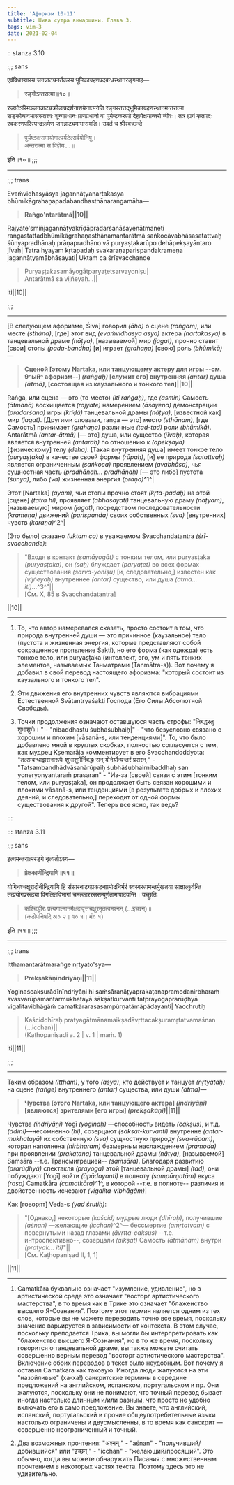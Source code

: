 ```yaml
---
title: 'Афоризм 10-11'
subtitle: Шива сутра вимаршини. Глава 3.
tags: vim-3
date: 2021-02-04
---
```


:: stanza 3.10

;;; sans

एवंविधस्यास्य जगन्नाट्यनर्तकस्य भूमिकाग्रहणपदबन्धस्थानरङ्गमाह—

> **रङ्गोऽन्तरात्मा॥१०॥**

रज्यतेऽस्मिञ्जगन्नाट्यक्रीडाप्रदर्शनाशयेनात्मनेति रङ्गस्तत्तद्भूमिकाग्रहणस्थानमन्तरात्मा सङ्कोचावभाससतत्त्वः शून्यप्रधानः प्राणप्रधानो वा पुर्यष्टकरूपो देहापेक्षयान्तरो जीवः। तत्र ह्ययं कृतपदः स्वकरणपरिस्पन्दक्रमेण जगन्नाट्यमाभासयति। उक्तं च श्रीस्वच्छन्दे

> पुर्यष्टकसमायोगात्पर्यटेत्सर्वयोनिषु।  
> अन्तरात्मा स विज्ञेयः...॥

इति॥१०॥
;;;

---

;;; trans

Evaṁvidhasyāsya jagannāṭyanartakasya bhūmikāgrahaṇapadabandhasthānaraṅgamāha—

> **Raṅgo'ntarātmā||10||**

Rajyate'smiñjagannāṭyakrīḍāpradarśanāśayenātmaneti raṅgastattadbhūmikāgrahaṇasthānamantarātmā saṅkocāvabhāsasatattvaḥ śūnyapradhānaḥ prāṇapradhāno vā puryaṣṭakarūpo dehāpekṣayāntaro jīvaḥ| Tatra hyayaṁ kṛtapadaḥ svakaraṇaparispandakrameṇa jagannāṭyamābhāsayati| Uktaṁ ca śrīsvacchande

> Puryaṣṭakasamāyogātparyaṭetsarvayoniṣu|  
> Antarātmā sa vijñeyaḥ...||

iti||10||

;;;

---

[В следующем афоризме, Śiva] говорил _(āha)_ о сцене _(raṅgam)_, или месте _(sthāna)_, [где] этот вид _(evaṁvidhasya asya)_ актера _(nartakasya)_ в танцевальной драме _(nāṭya)_, [называемой] мир _(jagat)_, прочно ставит [свои] стопы _(pada-bandha)_ [и] играет _(grahaṇa)_ [свою] роль _(bhūmikā)_—

> **Сценой [этому Nartaka, или танцующему актеру для игры --см. 9^ый^ афоризм--] _(raṅgaḥ)_ [служит его] внутренняя _(antar)_ душа _(ātmā)_, [состоящая из каузального и тонкого тел]||10||**

Raṅga, или сцена — это (то место) _(iti raṅgaḥ)_, где _(asmin)_ Самость _(ātmanā)_ восхищается _(rajyate)_ намерением _(āśayena)_ демонстрации _(pradarśana)_ игры _(krīḍā)_ танцевальной драмы _(nāṭya)_, [известной как] мир _(jagat)_. [Другими словами, raṅga — это] место _(sthānam)_, [где Самость] принимает _(grahaṇa)_ различные _(tad-tad)_ роли _(bhūmikā)_. Antarātmā _(antar-ātmā)_ [— это] душа, или существо _(jīvaḥ)_, которая является внутренней _(antaraḥ)_ по отношению к _(apekṣayā)_ [физическому] телу _(deha)_. [Такая внутренняя душа] имеет тонкое тело _(puryaṣṭaka)_ в качестве своей формы _(rūpaḥ)_, [и] ее природа _(satattvaḥ)_ является ограниченным _(saṅkoca)_ проявлением _(avabhāsa)_, чья сущностная часть _(pradhānaḥ... pradhānaḥ)_ [— это либо] пустота _(śūnya)_, либо _(vā)_ жизненная энергия _(prāṇa)_^1^|

Этот [Nartaka] _(ayam)_, чьи стопы прочно стоят _(kṛta-padaḥ)_ на этой [сцене] _(tatra hi)_, проявляет _(ābhāsayati)_ танцевальную драму _(nāṭyam)_, [называемую] миром _(jagat)_, посредством последовательности _(krameṇa)_ движений _(parispanda)_ своих собственных _(sva)_ [внутренних] чувств _(karaṇa)_^2^|

[Это было] сказано _(uktam ca)_ в уважаемом Svacchandatantra _(śrī-svacchande)_:

> "Входя в контакт _(samāyogāt)_ с тонким телом, или puryaṣṭaka _(puryaṣṭaka)_, он _(saḥ)_ блуждает _(paryaṭet)_ во всех формах существования _(sarva-yoniṣu)_ [и, следовательно,] известен как _(vijñeyaḥ)_ внутреннее _(antar)_ существо, или душа _(ātmā... iti)_...^3^"||  
> [См. X, 85 в Svacchandatantra]

||10||

---

1. То, что автор намеревался сказать, просто состоит в том, что природа внутренней души — это причинное (каузальное) тело (пустота и жизненная энергия, которые представляют собой сокращенное проявление Śakti), но его форма (как одежда) есть тонкое тело, или puryaṣṭaka (интеллект, эго, ум и пять тонких элементов, называемых Танматрами (Tanmātra-s)). Вот почему я добавил в свой перевод настоящего афоризма: "который состоит из каузального и тонкого тел".

2. Эти движения его внутренних чувств являются вибрациями Естественной Svātantryaśakti Господа (Его Силы Абсолютной Свободы).

3. Точки продолжения означают оставшуюся часть строфы: "निबद्धस्तु शुभाशुभैः।     " - "nibaddhastu śubhāśubhaiḥ|" - "что безусловно связано с хорошим и плохим [vāsanā-s, или тенденциями]". То, что было добавлено мной в круглых скобках, полностью согласуется с тем, как мудрец Kṣemarāja комментирует в его Svacchandoddyota: "तत्सम्बन्धाद्वासनारूपैः शुभाशुभैर्निबद्धः सन् योनेर्योन्यन्तरं प्रसरन्     " - "Tatsambandhādvāsanārūpaiḥ śubhāśubhairnibaddhaḥ san yoneryonyantaraṁ prasaran" - "Из-за [своей] связи с этим [тонким телом, или puryaṣṭaka], он продолжает быть связан хорошими и плохими vāsanā-s, или тенденциями [в результате добрых и плохих деяний, и следовательно,] переходит от одной формы существования к другой". Теперь все ясно, так ведь?

:::

::: stanza 3.11

;;; sans

इत्थमन्तरात्मरङ्गे नृत्यतोऽस्य—

> **प्रेक्षकाणीन्द्रियाणि॥११॥**

योगिनश्चक्षुरादीनीन्द्रियाणि हि संसारनाट्यप्रकटनप्रमोदनिर्भरं स्वस्वरूपमन्तर्मुखतया साक्षात्कुर्वन्ति तत्प्रयोगप्ररूढ्या विगलितविभागां चमत्काररससम्पूर्णतामापादयन्ति। यच्छ्रुतिः

> कश्चिद्धीरः प्रत्यगात्मानमैक्षदावृत्तचक्षुरमृतत्वमश्नन् (...इच्छन्)॥  
> (कठोपनिषदि अ० २। व० १। मं० १)

इति॥११॥
;;;

---

;;; trans

Itthamantarātmaraṅge nṛtyato'sya—

> **Prekṣakāṇīndriyāṇi||11||**

Yoginaścakṣurādīnīndriyāṇi hi saṁsāranāṭyaprakaṭanapramodanirbharaṁ svasvarūpamantarmukhatayā sākṣātkurvanti tatprayogaprarūḍhyā vigalitavibhāgāṁ camatkārarasasampūrṇatāmāpādayanti| Yacchrutiḥ

> Kaściddhīraḥ pratyagātmānamaikṣadāvṛttacakṣuramṛtatvamaśnan (...icchan)||  
> (Kaṭhopaniṣadi a. 2 | v. 1 | maṁ. 1)

iti||11||

;;;

---

Таким образом _(ittham)_, у того _(asya)_, кто действует и танцует _(nṛtyataḥ)_ на сцене _(raṅge)_ внутреннего _(antar)_ существа, или души _(ātma)_—

> **Чувства [этого Nartaka, или танцующего актера] _(indriyāṇi)_ [являются] зрителями [его игры] _(prekṣakāṇi)_||11||**

Чувства _(indriyāṇi)_ Yogī _(yoginaḥ)_ —способность видеть _(cakṣus)_, и т.д. _(ādīni)_—несомненно _(hi)_, созерцают _(sākṣāt-kurvanti)_ внутренне _(antar-mukhatayā)_ их собственную _(sva)_ сущностную природу _(sva-rūpam)_, которая наполнена _(nirbharam)_ безмерным наслаждением _(pramoda)_ при проявлении _(prakaṭana)_ танцевальной драмы _(nāṭya)_, [называемой] Saṁsāra --т.е. Трансмиграцией-- _(saṁsāra)_. Благодаря развитию _(prarūḍhyā)_ спектакля _(prayoga)_ этой [танцевальной драмы] _(tad)_, они побуждают [Yogī] войти _(āpādayanti)_ в полноту _(sampūrṇatām)_ вкуса _(rasa)_ Camatkāra _(camatkāra)_^1^, в которой --т.е. в полноте-- различия и двойственность исчезают _(vigalita-vibhāgām)_|

Как [говорят] Veda-s _(yad śrutiḥ)_:

> "[Однако,] некоторые _(kaścid)_ мудрые люди _(dhīraḥ)_, получившие _(aśnan)_ —желающие _(icchan)_^2^— бессмертие _(amṛtatvam)_ с повернутыми назад глазами _(āvṛtta-cakṣus)_ --т.е. интроспективно--, созерцали _(aikṣat)_ Самость _(ātmānam)_ внутри _(pratyak... iti)_"||  
> [См. Kaṭhopaniṣad II, 1, 1]

||11||

---

1. Camatkāra буквально означает "изумление, удивление", но в артистической среде это означает "восторг артистического мастерства", в то время как в Трике это означает "блаженство высшего Я-Сознания". Поэтому этот термин является одним из тех слов, которые вы не можете переводить точно все время, поскольку значение варьируется в зависимости от контекста. В этом случае, поскольку преподается Трика, вы могли бы интерпретировать как "блаженство высшего Я-Сознания", но в то же время, поскольку говорится о танцевальной драме, вы также можете считать совершенно верным перевод "восторг артистического мастерства". Включение обоих переводов в текст было неудобным. Вот почему я оставил Camatkāra как таковую. Иногда люди жалуются на эти "назойливые" (ха-ха!) санкритские термины в середине предложений на английском, испанском, португальском и пр. Они жалуются, поскольку они не понимают, что точный перевод бывает иногда настолько длинным и/или разным, что просто не удобно включать его в само предложение. Вы знаете, что английский, испанский, португальский и прочие общеупотребительные языки настолько ограничены и двусмысленны, в то время как санскрит — совершенно неограниченный и точный.

2. Два возможных прочтения: "अश्नन् " - "aśnan" - "получивший/добившийся" или "इच्छन् " - "icchan" - "желающий/просящий". Это обычно, когда вы можете обнаружить Писания с множественным прочтением в некоторых частях текста. Поэтому здесь это не удивительно.
